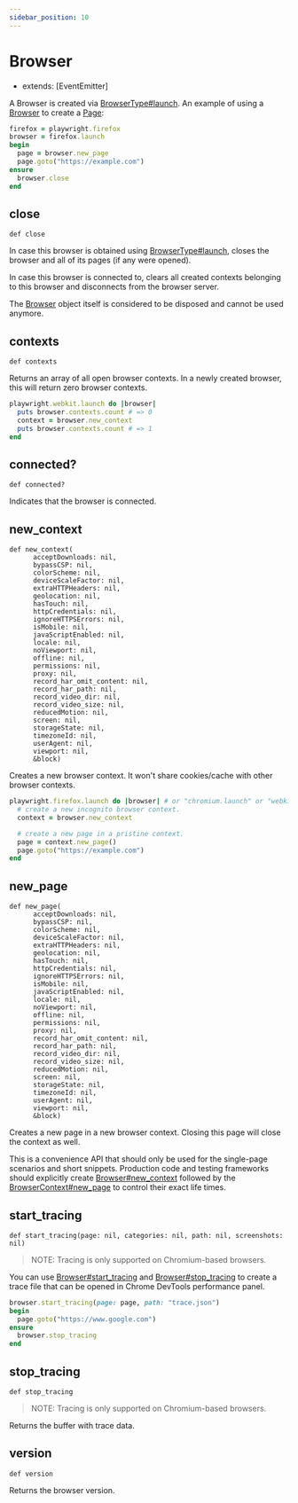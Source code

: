 ```yaml
---
sidebar_position: 10
---
```


# Browser

- extends: [EventEmitter]

A Browser is created via [BrowserType#launch](./browser_type#launch). An example of using a [Browser](./browser) to create a [Page](./page):

```ruby
firefox = playwright.firefox
browser = firefox.launch
begin
  page = browser.new_page
  page.goto("https://example.com")
ensure
  browser.close
end
```



## close

```
def close
```

In case this browser is obtained using [BrowserType#launch](./browser_type#launch), closes the browser and all of its pages (if any
were opened).

In case this browser is connected to, clears all created contexts belonging to this browser and disconnects from the
browser server.

The [Browser](./browser) object itself is considered to be disposed and cannot be used anymore.

## contexts

```
def contexts
```

Returns an array of all open browser contexts. In a newly created browser, this will return zero browser contexts.

```ruby
playwright.webkit.launch do |browser|
  puts browser.contexts.count # => 0
  context = browser.new_context
  puts browser.contexts.count # => 1
end
```



## connected?

```
def connected?
```

Indicates that the browser is connected.

## new_context

```
def new_context(
      acceptDownloads: nil,
      bypassCSP: nil,
      colorScheme: nil,
      deviceScaleFactor: nil,
      extraHTTPHeaders: nil,
      geolocation: nil,
      hasTouch: nil,
      httpCredentials: nil,
      ignoreHTTPSErrors: nil,
      isMobile: nil,
      javaScriptEnabled: nil,
      locale: nil,
      noViewport: nil,
      offline: nil,
      permissions: nil,
      proxy: nil,
      record_har_omit_content: nil,
      record_har_path: nil,
      record_video_dir: nil,
      record_video_size: nil,
      reducedMotion: nil,
      screen: nil,
      storageState: nil,
      timezoneId: nil,
      userAgent: nil,
      viewport: nil,
      &block)
```

Creates a new browser context. It won't share cookies/cache with other browser contexts.

```ruby
playwright.firefox.launch do |browser| # or "chromium.launch" or "webkit.launch".
  # create a new incognito browser context.
  context = browser.new_context

  # create a new page in a pristine context.
  page = context.new_page()
  page.goto("https://example.com")
end
```



## new_page

```
def new_page(
      acceptDownloads: nil,
      bypassCSP: nil,
      colorScheme: nil,
      deviceScaleFactor: nil,
      extraHTTPHeaders: nil,
      geolocation: nil,
      hasTouch: nil,
      httpCredentials: nil,
      ignoreHTTPSErrors: nil,
      isMobile: nil,
      javaScriptEnabled: nil,
      locale: nil,
      noViewport: nil,
      offline: nil,
      permissions: nil,
      proxy: nil,
      record_har_omit_content: nil,
      record_har_path: nil,
      record_video_dir: nil,
      record_video_size: nil,
      reducedMotion: nil,
      screen: nil,
      storageState: nil,
      timezoneId: nil,
      userAgent: nil,
      viewport: nil,
      &block)
```

Creates a new page in a new browser context. Closing this page will close the context as well.

This is a convenience API that should only be used for the single-page scenarios and short snippets. Production code and
testing frameworks should explicitly create [Browser#new_context](./browser#new_context) followed by the
[BrowserContext#new_page](./browser_context#new_page) to control their exact life times.

## start_tracing

```
def start_tracing(page: nil, categories: nil, path: nil, screenshots: nil)
```

> NOTE: Tracing is only supported on Chromium-based browsers.

You can use [Browser#start_tracing](./browser#start_tracing) and [Browser#stop_tracing](./browser#stop_tracing) to create a trace file that can be
opened in Chrome DevTools performance panel.

```ruby
browser.start_tracing(page: page, path: "trace.json")
begin
  page.goto("https://www.google.com")
ensure
  browser.stop_tracing
end
```


## stop_tracing

```
def stop_tracing
```

> NOTE: Tracing is only supported on Chromium-based browsers.

Returns the buffer with trace data.

## version

```
def version
```

Returns the browser version.
